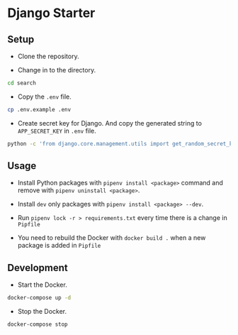 # Django Starter

## Setup

-   Clone the repository.

-   Change in to the directory.

```sh
cd search
```

-   Copy the `.env` file.

```sh
cp .env.example .env
```

-   Create secret key for Django. And copy the generated string to `APP_SECRET_KEY` in `.env` file.

```bash
python -c 'from django.core.management.utils import get_random_secret_key; print(get_random_secret_key())'
```

## Usage

-   Install Python packages with `pipenv install <package>` command and remove with `pipenv uninstall <package>`.

-   Install `dev` only packages with `pipenv install <package> --dev`.

-   Run `pipenv lock -r > requirements.txt` every time there is a change in `Pipfile`

-   You need to rebuild the Docker with `docker build .` when a new package is added in `Pipfile`

## Development

-   Start the Docker.

```bash
docker-compose up -d
```

-   Stop the Docker.

```bash
docker-compose stop
```
